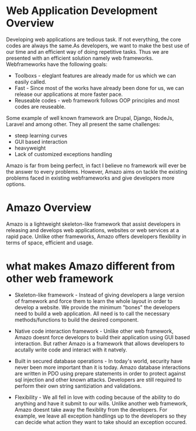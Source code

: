 # Web Application Development Overview
Developing web applications are tedious task. If not everything, the core codes are always the same.As developers, we want to make the best use of our time and an efficient way of doing repetitive tasks. Thus we are presented with an efficient solution namely web frameworks. Webframeworks have the following goals:

* Toolboxs - eleglant features are already made for us which we can easily called.
* Fast - Since most of the works have already been done for us, we can release our applications at more faster pace.
* Reuseable codes - web framework follows OOP principles and most codes are reuseable.

Some example of well known framework are Drupal, Django, NodeJs, Laravel and among other. They all present the same challenges:
* steep learning curves
* GUI based interaction
* heavyweight
* Lack of customized exceptions handling

Amazo is far from being perfect, in fact I believe no framework will ever be the answer to every problems. However, Amazo aims on tackle the existing problems faced in existing webframeworks and give developers more options.

# Amazo Overview
Amazo is a lightweight skeleton-like framework that assist developers in releasing and develops web applications, websites or web services at a rapid pace. Unlike other frameworks, Amazo offers developers flexibility in terms of space, efficient and usage.

# what makes Amazo different from other web framework

* Skeleton-like framework - Instead of giving developers a large version of framework and force them to learn the whole layout in order to develop a website. We provide the minimum "bones" the developers need to build a web application. All need is to call the necessary methods/functions to build the desired component.

* Native code interaction framework - Unlike other web framework, Amazo doesnt force developrs to build their application using GUI based interaction. But rather Amazo is a framework that allows developers to acutally write code and interact with it natvely.

* Built in secured database operations - In today's world, security have never been more important than it is today. Amazo database interactions are written in PDO using prepare statements in order to protect against sql injection and other known attacks. Developers are still required to perform their own string santiziation and validations. 

* Flexibility - We all fell in love with coding because of the ability to do anything and have it submit to our wills. Unlike another web framework, Amazo doesnt take away the flexiblity from the developers. For example, we leave all exception handlings up to the developers so they can decide what action they want to take should an exception occured. 








